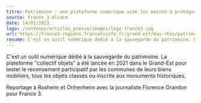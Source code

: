 ```yaml
---
titre: Patrimoine : une plateforme numérique aide les maires à protéger les objets remarquables de leur commune
source: France 3 Alsace
date: 14/01/2023
logo: /contenus/articles_presse/images/logo-france3.jpg
url: https://france3-regions.francetvinfo.fr/grand-est/bas-rhin/patrimoine-une-plateforme-numerique-aide-les-maires-a-proteger-les-objets-remarquables-de-leur-commune-2688138.html
resume: C'est un outil numérique dédié à la sauvegarde du patrimoine. La plateforme Collectif Objets a été lancée en 2021 dans le Grand-Est pour tester le recensement participatif par les communes de leurs biens mobiliers.
---
```

C'est un outil numérique dédié à la sauvegarde du patrimoine. La plateforme "collectif objets" a été lancée en 2021 dans le Grand-Est pour tester le recensement participatif par les communes de leurs biens mobiliers, tous les objets classés ou inscrits aux monuments historiques.

Reportage à Rosheim et Onhenheim avec la journaliste Florence Grandon pour France 3. 
